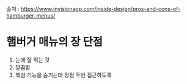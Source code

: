 ---
---

출처 : https://www.invisionapp.com/inside-design/pros-and-cons-of-hamburger-menus/


# 햄버거 매뉴의 장 단점
1. 눈에 잘 뛰는 것
2. 깔끔함
3. 핵심 기능을 숨기는데 장점 두번 접근하도록 